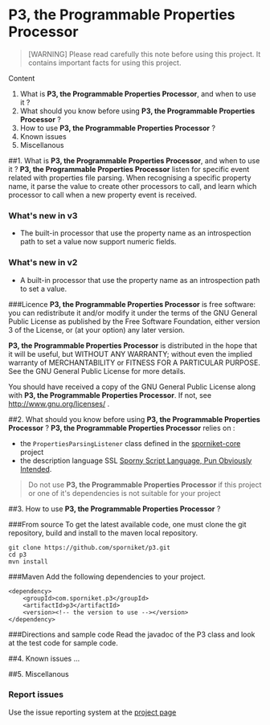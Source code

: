 # P3, the Programmable Properties Processor

> [WARNING] Please read carefully this note before using this project. It contains important facts for using this project.

Content

1. What is **P3, the Programmable Properties Processor**, and when to use it ?
2. What should you know before using **P3, the Programmable Properties Processor** ?
3. How to use **P3, the Programmable Properties Processor** ?
4. Known issues
5. Miscellanous


##1. What is **P3, the Programmable Properties Processor**, and when to use it ?
**P3, the Programmable Properties Processor** listen for specific event related with properties file parsing. When recognising a specific property name, it parse the 
value to create other processors to call, and learn which processor to call when a new property event is received.

### What's new in v3
* The built-in processor that use the property name as an introspection path to set a value now support numeric fields.

### What's new in v2
* A built-in processor that use the property name as an introspection path to set a value.

###Licence
 **P3, the Programmable Properties Processor** is free software: you can redistribute it and/or modify it under the terms of the
 GNU General Public License as published by the Free Software Foundation, either version 3 of the License, or (at your
 option) any later version.

 **P3, the Programmable Properties Processor** is distributed in the hope that it will be useful, but WITHOUT ANY WARRANTY; without
 even the implied warranty of MERCHANTABILITY or FITNESS FOR A PARTICULAR PURPOSE. See the GNU General Public License for
 more details.
 
 You should have received a copy of the GNU General Public License along with **P3, the Programmable Properties Processor**.
 If not, see http://www.gnu.org/licenses/ .


##2. What should you know before using **P3, the Programmable Properties Processor** ?
**P3, the Programmable Properties Processor** relies on :

* the `PropertiesParsingListener` class defined in the [sporniket-core](https://github.com/sporniket/core) project
* the description language SSL [Sporny Script Language, Pun Obviously Intended](https://github.com/sporniket/sslpoi).

> Do not use **P3, the Programmable Properties Processor** if this project or one of it's dependencies is not suitable for your project

##3. How to use **P3, the Programmable Properties Processor** ?


###From source
To get the latest available code, one must clone the git repository, build and install to the maven local repository.

	git clone https://github.com/sporniket/p3.git
	cd p3
	mvn install


###Maven
Add the following dependencies to your project.

	<dependency>
	    <groupId>com.sporniket.p3</groupId>
	    <artifactId>p3</artifactId>
	    <version><!-- the version to use --></version>
	</dependency>

###Directions and sample code
Read the javadoc of the P3 class and look at the test code for sample code.


##4. Known issues
...


##5. Miscellanous

### Report issues
Use the issue reporting system at the [project page](https://github.com/sporniket/p3)